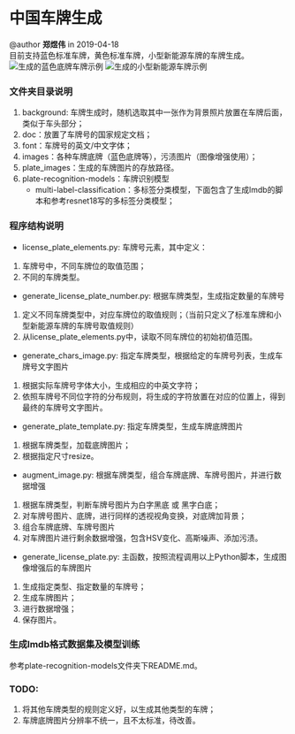 # 中国车牌生成
@author **郑煜伟** in 2019-04-18  
目前支持蓝色标准车牌，黄色标准车牌，小型新能源车牌的车牌生成。
![生成的蓝色底牌车牌示例](https://github.com/zheng-yuwei/license-plate-generator/blob/master/plate_images/single_blue/00_%E7%94%98A0W9U9.jpg)
![生成的小型新能源车牌示例](https://github.com/zheng-yuwei/license-plate-generator/blob/master/plate_images/small_new_energy/00_%E4%BA%91HD40984.jpg)

### 文件夹目录说明
1. background: 车牌生成时，随机选取其中一张作为背景照片放置在车牌后面，类似于车头部分；
2. doc：放置了车牌号的国家规定文档；
3. font：车牌号的英文/中文字体；
4. images：各种车牌底牌（蓝色底牌等），污渍图片（图像增强使用）；
5. plate_images：生成的车牌图片的存放路径。
6. plate-recognition-models：车牌识别模型
    - multi-label-classification：多标签分类模型，下面包含了生成lmdb的脚本和参考resnet18写的多标签分类模型；

### 程序结构说明
- license_plate_elements.py: 车牌号元素，其中定义：
1. 车牌号中，不同车牌位的取值范围；
2. 不同的车牌类型。
- generate_license_plate_number.py: 根据车牌类型，生成指定数量的车牌号
1. 定义不同车牌类型中，对应车牌位的取值规则；（当前只定义了标准车牌和小型新能源车牌的车牌号取值规则）
2. 从license_plate_elements.py中，读取不同车牌位的初始初值范围。
  
- generate_chars_image.py: 指定车牌类型，根据给定的车牌号列表，生成车牌号文字图片
1. 根据实际车牌号字体大小，生成相应的中英文字符；
2. 依照车牌号不同位字符的分布规则，将生成的字符放置在对应的位置上，得到最终的车牌号文字图片。
- generate_plate_template.py: 指定车牌类型，生成车牌底牌图片
1. 根据车牌类型，加载底牌图片；
2. 根据指定尺寸resize。

- augment_image.py: 根据车牌类型，组合车牌底牌、车牌号图片，并进行数据增强
1. 根据车牌类型，判断车牌号图片为白字黑底 或 黑字白底；
2. 对车牌号图片、底牌，进行同样的透视视角变换，对底牌加背景；
3. 组合车牌底牌、车牌号图片
2. 对车牌图片进行剩余数据增强，包含HSV变化、高斯噪声、添加污渍。

- generate_license_plate.py: 主函数，按照流程调用以上Python脚本，生成图像增强后的车牌图片
1. 生成指定类型、指定数量的车牌号；
2. 生成车牌图片；
3. 进行数据增强；
4. 保存图片。

### 生成lmdb格式数据集及模型训练
参考plate-recognition-models文件夹下README.md。

### TODO:
1. 将其他车牌类型的规则定义好，以生成其他类型的车牌；
2. 车牌底牌图片分辨率不统一，且不太标准，待改善。


